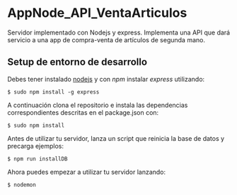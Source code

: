 # AppNode_API_VentaArticulos

Servidor implementado con Nodejs y express.
Implementa una API que dará servicio a una app de compra-venta de artículos de segunda mano.


## Setup de entorno de desarrollo

Debes tener instalado [nodejs](http://nodejs.org/en/) y con *npm* instalar *express* utilizando:

```
$ sudo npm install -g express
```

A continuación clona el repositorio e instala las dependencias correspondientes descritas en el package.json con:

```
$ sudo npm install 
```

Antes de utilizar tu servidor, lanza un script que reinicia la base de datos y precarga ejemplos:

```
$ npm run installDB
```

Ahora puedes empezar a utilizar tu servidor lanzando:
```
$ nodemon
```





